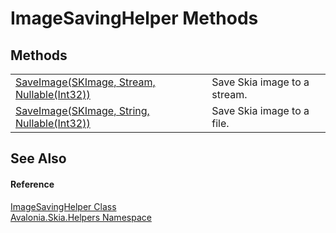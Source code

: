 # ImageSavingHelper Methods




## Methods
<table>
<tr>
<td><a href="M_Avalonia_Skia_Helpers_ImageSavingHelper_SaveImage">SaveImage(SKImage, Stream, Nullable(Int32))</a></td>
<td>Save Skia image to a stream.</td>
</tr>
<tr>
<td><a href="M_Avalonia_Skia_Helpers_ImageSavingHelper_SaveImage_1">SaveImage(SKImage, String, Nullable(Int32))</a></td>
<td>Save Skia image to a file.</td>
</tr>
</table>

## See Also


#### Reference
<a href="T_Avalonia_Skia_Helpers_ImageSavingHelper">ImageSavingHelper Class</a>  
<a href="N_Avalonia_Skia_Helpers">Avalonia.Skia.Helpers Namespace</a>  
